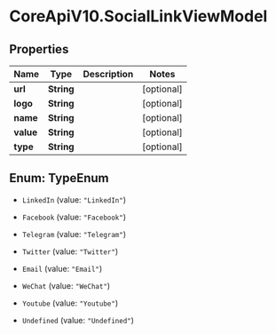 # CoreApiV10.SocialLinkViewModel

## Properties
Name | Type | Description | Notes
------------ | ------------- | ------------- | -------------
**url** | **String** |  | [optional] 
**logo** | **String** |  | [optional] 
**name** | **String** |  | [optional] 
**value** | **String** |  | [optional] 
**type** | **String** |  | [optional] 


<a name="TypeEnum"></a>
## Enum: TypeEnum


* `LinkedIn` (value: `"LinkedIn"`)

* `Facebook` (value: `"Facebook"`)

* `Telegram` (value: `"Telegram"`)

* `Twitter` (value: `"Twitter"`)

* `Email` (value: `"Email"`)

* `WeChat` (value: `"WeChat"`)

* `Youtube` (value: `"Youtube"`)

* `Undefined` (value: `"Undefined"`)




